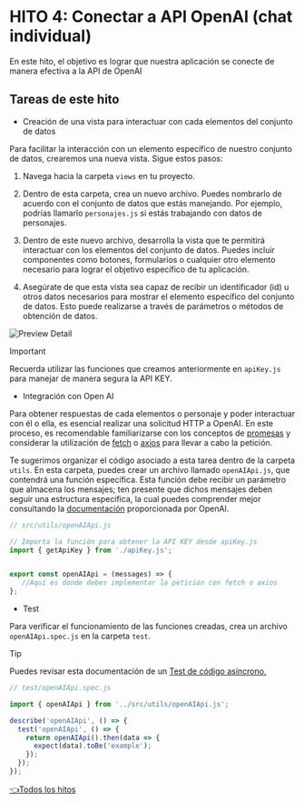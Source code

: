 # **HITO 4:** Conectar a API OpenAI (chat individual)

En este hito, el objetivo es lograr que nuestra aplicación se conecte de manera efectiva a la API de OpenAI

## Tareas de este hito

* Creación de una vista para interactuar con cada elementos del conjunto de datos

Para facilitar la interacción con un elemento específico de nuestro conjunto de datos, crearemos una nueva vista. Sigue estos pasos:

1. Navega hacia la carpeta ```views``` en tu proyecto.

2. Dentro de esta carpeta, crea un nuevo archivo. Puedes nombrarlo de acuerdo con el conjunto de datos que estás manejando. Por ejemplo, podrías llamarlo ```personajes.js``` si estás trabajando con datos de personajes.

3. Dentro de este nuevo archivo, desarrolla la vista que te permitirá interactuar con los elementos del conjunto de datos. Puedes incluir componentes como botones, formularios o cualquier otro elemento necesario para lograr el objetivo específico de tu aplicación.

4. Asegúrate de que esta vista sea capaz de recibir un identificador (id) u otros datos necesarios para mostrar el elemento específico del conjunto de datos. Esto puede realizarse a través de parámetros o métodos de obtención de datos.

![Preview Detail](./assets/previewDetail.gif)

> [!IMPORTANT]
> Recuerda utilizar las funciones que creamos anteriormente en ```apiKey.js``` para manejar de manera segura la API KEY.

* Integración con Open AI

Para obtener respuestas de cada elementos o personaje y poder interactuar con él o ella, es esencial realizar una solicitud HTTP a OpenAI. En este proceso, es recomendable familiarizarse con los conceptos de [promesas](https://curriculum.laboratoria.la/es/topics/javascript/async/promises) y considerar la utilización de [fetch](https://developer.mozilla.org/es/docs/Web/API/Fetch_API/Using_Fetch) o [axios](https://axios-http.com/docs/intro) para llevar a cabo la petición.

Te sugerimos organizar el código asociado a esta tarea dentro de la carpeta ```utils```. En esta carpeta, puedes crear un archivo llamado ```openAIApi.js```, que contendrá una función específica. Esta función debe recibir un parámetro que almacena los mensajes; ten presente que dichos mensajes deben seguir una estructura específica, la cual puedes comprender mejor consultando la [documentación](https://platform.openai.com/docs/api-reference/chat/create) proporcionada por OpenAI.

```js
// src/utils/openAIApi.js

// Importa la función para obtener la API KEY desde apiKey.js
import { getApiKey } from './apiKey.js';


export const openAIApi = (messages) => {
   //Aquí es donde debes implementar la petición con fetch o axios
};

```

* Test

Para verificar el funcionamiento de las funciones creadas, crea un archivo ```openAIApi.spec.js``` en la carpeta ```test```.

> [!TIP]
> Puedes revisar esta documentación de un [Test de código asíncrono.](https://jestjs.io/es-ES/docs/asynchronous)

``` js
// test/openAIApi.spec.js

import { openAIApi } from '../src/utils/openAIApi.js';

describe('openAIApi', () => {
  test('openAIApi', () => {
    return openAIApi().then(data => {
      expect(data).toBe('example');
    });
  });
});

```

[👈Todos los hitos](../README.md#6-hitos)
